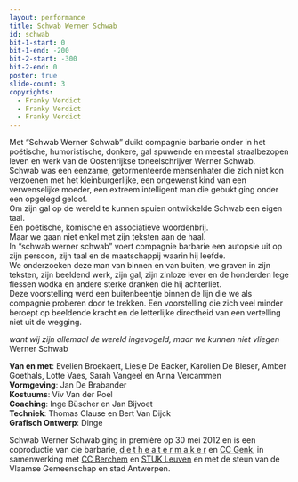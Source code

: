 ```yaml
---
layout: performance
title: Schwab Werner Schwab
id: schwab
bit-1-start: 0
bit-1-end: -200
bit-2-start: -300
bit-2-end: 0
poster: true
slide-count: 3
copyrights:
  - Franky Verdict
  - Franky Verdict
  - Franky Verdict
---
```

<style>
  #main {
    background: #eb2427;
  }

  #content {
    color: #222;
  }

  #background-bit-1 {
    width: 100%;
    height: 1500px;
    position: absolute;
    background: url({{ site.baseurl }}/img/schwab-bit-1.png) no-repeat top right;
  }

  #background-bit-2 {
    width: 100%;
    height: 1500px;
    position: absolute;
    background: url({{ site.baseurl }}/img/schwab-bit-2.png) no-repeat top left;
  }

 /* #background-bit-3 {
    width: 100%;
    height: 667px;
    position: absolute;
    top: 100px;
    background: url({{ site.baseurl }}/img/undertwasser-wasserwasser-bit-3.png) no-repeat top right;
  }*/
</style>
Met “Schwab Werner Schwab” duikt compagnie barbarie onder in het poëtische, humoristische, donkere, gal spuwende en meestal straalbezopen leven en werk van de Oostenrijkse toneelschrijver Werner Schwab.<br>
Schwab was een eenzame, getormenteerde mensenhater die zich niet kon verzoenen met het kleinburgerlijke, een ongewenst kind van een verwenselijke moeder, een extreem intelligent man die gebukt ging onder een opgelegd geloof.<br>
Om zijn gal op de wereld te kunnen spuien ontwikkelde Schwab een eigen taal.<br>
Een poëtische, komische en associatieve woordenbrij.<br>
Maar we gaan niet enkel met zijn teksten aan de haal.<br>
In “schwab werner schwab” voert compagnie barbarie een autopsie uit op zijn persoon, zijn taal en de maatschappij waarin hij leefde. <br>
We onderzoeken deze man van binnen en van buiten, we graven in zijn teksten, zijn beeldend werk, zijn gal,  zijn zinloze lever en  de honderden lege flessen wodka en andere sterke dranken die hij achterliet.<br>
Deze voorstelling werd een buitenbeentje binnen de lijn die we als compagnie proberen door te trekken. Een voorstelling die zich veel minder beroept op beeldende kracht en de letterlijke directheid van een vertelling niet uit de wegging.

_want wij zijn allemaal de wereld ingevogeld, maar we kunnen niet vliegen_<br>
Werner Schwab

**Van en met**: Evelien Broekaert, Liesje De Backer, Karolien De Bleser, Amber Goethals, Lotte Vaes, Sarah Vangeel en Anna Vercammen<br>
**Vormgeving**: Jan De Brabander<br>
**Kostuums**: Viv Van der Poel<br>
**Coaching**: Inge Büscher en Jan Bijvoet <br>
**Techniek**: Thomas Clause en Bert Van Dijck<br>
**Grafisch Ontwerp**: Dinge


Schwab Werner Schwab ging in première op 30 mei 2012 en is een coproductie van cie barbarie, <a href="http://www.detheatermaker.be/">d&nbsp;e&nbsp;t&nbsp;h&nbsp;e&nbsp;a&nbsp;t&nbsp;e&nbsp;r&nbsp;m&nbsp;a&nbsp;k&nbsp;e&nbsp;r</a> en <a href="http://www.c-minecultuurcentrum.be/">CC Genk</a>, in samenwerking met <a href="http://www.ccberchem.be/">CC Berchem</a> en <a href="http://www.stuk.be/">STUK Leuven</a> en met de steun van de Vlaamse Gemeenschap en stad Antwerpen.
